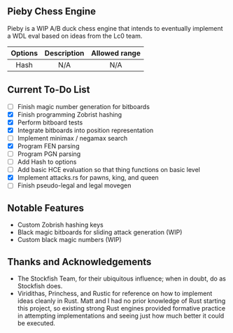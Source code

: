 ## Pieby Chess Engine

Pieby is a WIP A/B duck chess engine that intends to eventually implement a WDL eval based on ideas from the Lc0 team.

| Options     | Description | Allowed range |
|    :---:    |    :----:   |     :---:     |
|    Hash     |     N/A     |      N/A      |

## Current To-Do List

- [ ] Finish magic number generation for bitboards
- [X] Finish programming Zobrist hashing
- [X] Perform bitboard tests
- [X] Integrate bitboards into position representation
- [ ] Implement minimax / negamax search
- [X] Program FEN parsing
- [ ] Program PGN parsing
- [ ] Add Hash to options
- [ ] Add basic HCE evaluation so that thing functions on basic level
- [X] Implement attacks.rs for pawns, king, and queen
- [ ] Finish pseudo-legal and legal movegen

## Notable Features

- Custom Zobrish hashing keys
- Black magic bitboards for sliding attack generation (WIP)
 - Custom black magic numbers (WIP)

## Thanks and Acknowledgements

- The Stockfish Team, for their ubiquitous influence; when in doubt, do as Stockfish does.
- Viridithas, Princhess, and Rustic for reference on how to implement ideas cleanly in Rust. Matt and I had no prior knowledge of Rust starting this project, so existing strong Rust engines provided formative practice in attempting implementations and seeing just how much better it could be executed.